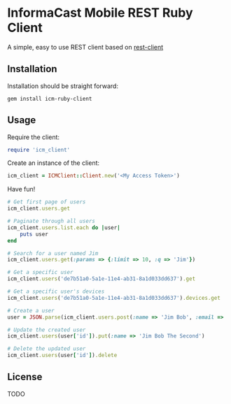 # InformaCast Mobile REST Ruby Client

A simple, easy to use REST client based on [rest-client](https://github.com/rest-client/rest-client)

## Installation

Installation should be straight forward:

```shell
gem install icm-ruby-client
```

## Usage

Require the client:

```ruby
require 'icm_client'
```

Create an instance of the client:

```ruby
icm_client = ICMClient::Client.new('<My Access Token>')
```

Have fun!

```ruby
# Get first page of users
icm_client.users.get

# Paginate through all users
icm_client.users.list.each do |user|
    puts user
end

# Search for a user named Jim
icm_client.users.get(:params => {:limit => 10, :q => 'Jim'})

# Get a specific user
icm_client.users('de7b51a0-5a1e-11e4-ab31-8a1d033dd637').get

# Get a specific user's devices
icm_client.users('de7b51a0-5a1e-11e4-ab31-8a1d033dd637').devices.get

# Create a user
user = JSON.parse(icm_client.users.post(:name => 'Jim Bob', :email => 'jim.bob@aol.com'))

# Update the created user
icm_client.users(user['id']).put(:name => 'Jim Bob The Second')

# Delete the updated user
icm_client.users(user['id']).delete
```

## License

TODO